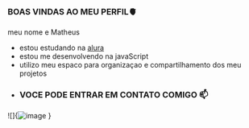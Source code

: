 ### BOAS VINDAS AO MEU PERFIL🫀

meu nome e Matheus

- estou estudando na [alura](https://cursos.alura.com.br)
- estou me desenvolvendo na javaScript
- utilizo meu espaco para organizaçao e compartilhamento dos meu projetos
- ### VOCE PODE ENTRAR EM CONTATO COMIGO 📫

![]{![image](https://github.com/user-attachments/assets/c56723e3-02c5-4327-9f10-703ec6032a1a)
}
